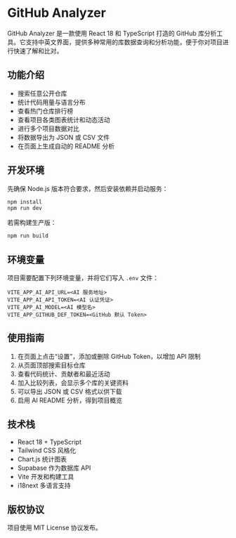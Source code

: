 # GitHub Analyzer

GitHub Analyzer 是一款使用 React 18 和 TypeScript 打造的 GitHub 库分析工具。它支持中英文界面，提供多种常用的库数据查询和分析功能，便于你对项目进行快速了解和比对。

## 功能介绍

- 搜索任意公开仓库
- 统计代码用量与语言分布
- 查看热门仓库排行榜
- 查看项目各类图表统计和动态活动
- 进行多个项目数据对比
- 将数据导出为 JSON 或 CSV 文件
- 在页面上生成自动的 README 分析

## 开发环境

先确保 Node.js 版本符合要求，然后安装依赖并启动服务：

```bash
npm install
npm run dev
```

若需构建生产版：

```bash
npm run build
```

## 环境变量

项目需要配置下列环境变量，并将它们写入 `.env` 文件：

```env
VITE_APP_AI_API_URL=<AI 服务地址>
VITE_APP_AI_API_TOKEN=<AI 认证凭证>
VITE_APP_AI_MODEL=<AI 模型名>
VITE_APP_GITHUB_DEF_TOKEN=<GitHub 默认 Token>
```

## 使用指南

1. 在页面上点击“设置”，添加或删除 GitHub Token，以增加 API 限制
2. 从页面顶部搜索目标仓库
3. 查看代码统计、贡献者和最近活动
4. 加入比较列表，会显示多个库的关键资料
5. 可以导出 JSON 或 CSV 格式以供下载
6. 启用 AI README 分析，得到项目概览

## 技术栈

- React 18 + TypeScript
- Tailwind CSS 风格化
- Chart.js 统计图表
- Supabase 作为数据库 API
- Vite 开发和构建工具
- i18next 多语言支持

## 版权协议

项目使用 MIT License 协议发布。
